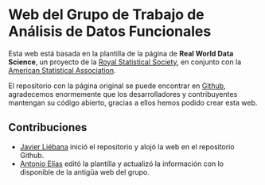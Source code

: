 # Web del Grupo de Trabajo de Análisis de Datos Funcionales

Esta web está basada en la plantilla de la página de **Real World Data Science**, un proyecto de la [Royal Statistical Society](https://rss.org.uk/), en conjunto con la [American Statistical Association](https://www.amstat.org/). 

El repositorio con la página original se puede encontrar en [Github](https://github.com/realworlddatascience/realworlddatascience.github.io), agradecemos enormemente que los desarrolladores y contribuyentes mantengan su código abierto, gracias a ellos hemos podido crear esta web.

## Contribuciones

- [Javier Liébana](https://github.com/dadosdelaplace) inició el repositorio y alojó la web en el repositorio Github. 
- [Antonio Elías](https://github.com/aefdz) editó la plantilla y actualizó la información con lo disponible de la antigüa web del grupo.